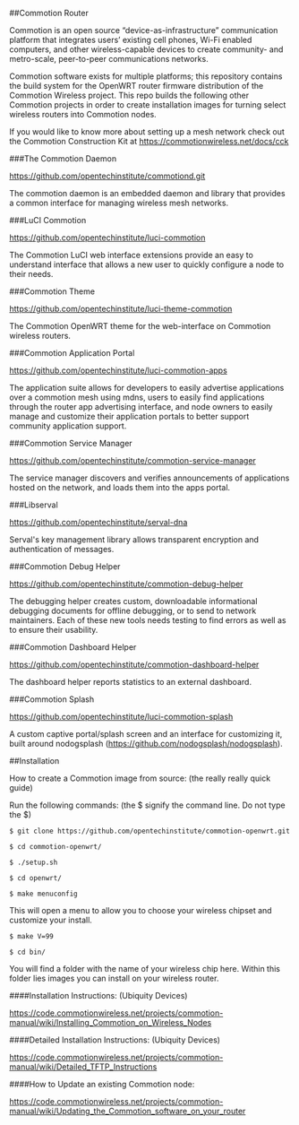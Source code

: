 ##Commotion Router

Commotion is an open source “device-as-infrastructure” communication platform that integrates users’ existing cell phones, Wi-Fi enabled computers, and other wireless-capable devices to create community- and metro-scale, peer-to-peer communications networks.

Commotion software exists for multiple platforms; this repository contains the build system for the OpenWRT router firmware distribution of the Commotion Wireless project. This repo builds the following other Commotion projects in order to create installation images for turning select wireless routers into Commotion nodes.

If you would like to know more about setting up a mesh network check out the Commotion Construction Kit at https://commotionwireless.net/docs/cck

###The Commotion Daemon

https://github.com/opentechinstitute/commotiond.git

The commotion daemon is an embedded daemon and library that provides a common interface for managing wireless mesh networks. 

###LuCI Commotion

https://github.com/opentechinstitute/luci-commotion

The Commotion LuCI web interface extensions provide an easy to understand interface that allows a new user to quickly configure a node to their needs. 

###Commotion Theme

https://github.com/opentechinstitute/luci-theme-commotion

The Commotion OpenWRT theme for the web-interface on Commotion wireless routers.

###Commotion Application Portal

https://github.com/opentechinstitute/luci-commotion-apps

The application suite allows for developers to easily advertise applications over a commotion mesh using mdns, users to easily find applications through the router app advertising interface, and node owners to easily manage and customize their application portals to better support community application support. 

###Commotion Service Manager

https://github.com/opentechinstitute/commotion-service-manager

The service manager discovers and verifies announcements of applications hosted on the network, and loads them into the apps portal.

###Libserval

https://github.com/opentechinstitute/serval-dna

Serval's key management library allows transparent encryption and authentication of messages.

###Commotion Debug Helper

https://github.com/opentechinstitute/commotion-debug-helper

The debugging helper creates custom, downloadable informational debugging documents for offline debugging, or to send to network maintainers. Each of these new tools needs testing to find errors as well as to ensure their usability.

###Commotion Dashboard Helper

https://github.com/opentechinstitute/commotion-dashboard-helper

The dashboard helper reports statistics to an external dashboard. 

###Commotion Splash

https://github.com/opentechinstitute/luci-commotion-splash

A custom captive portal/splash screen and an interface for customizing it, built around nodogsplash (https://github.com/nodogsplash/nodogsplash).


##Installation
                                                         
How to create a Commotion image from source: (the really really quick guide)

Run the following commands: (the $ signify the command line. Do not type the $)

`$ git clone https://github.com/opentechinstitute/commotion-openwrt.git`

`$ cd commotion-openwrt/`

`$ ./setup.sh`

`$ cd openwrt/`

`$ make menuconfig`

This will open a menu to allow you to choose your wireless chipset and customize your install.

`$ make V=99`

`$ cd bin/`

You will find a folder with the name of your wireless chip here. Within this folder lies images you can install on your wireless router.

####Installation Instructions: (Ubiquity Devices)

https://code.commotionwireless.net/projects/commotion-manual/wiki/Installing_Commotion_on_Wireless_Nodes

####Detailed Installation Instructions: (Ubiquity Devices)

https://code.commotionwireless.net/projects/commotion-manual/wiki/Detailed_TFTP_Instructions

####How to Update an existing Commotion node:

https://code.commotionwireless.net/projects/commotion-manual/wiki/Updating_the_Commotion_software_on_your_router
